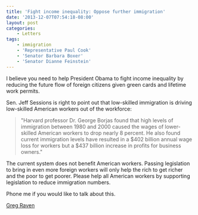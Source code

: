 ```yaml
---
title: 'Fight income inequality: Oppose further immigration'
date: '2013-12-07T07:54:18-08:00'
layout: post
categories:
    - Letters
tags:
    - immigration
    - 'Representative Paul Cook'
    - 'Senator Barbara Boxer'
    - 'Senator Dianne Feinstein'
---
```


I believe you need to help President Obama to fight income inequality by reducing the future flow of foreign citizens given green cards and lifetime work permits.

Sen. Jeff Sessions is right to point out that low-skilled immigration is driving low-skilled American workers out of the workforce:

> "Harvard professor Dr. George Borjas found that high levels of immigration between 1980 and 2000 caused the wages of lower-skilled American workers to drop nearly 8 percent. He also found current immigration levels have resulted in a $402 billion annual wage loss for workers but a $437 billion increase in profits for business owners."

The current system does not benefit American workers. Passing legislation to bring in even more foreign workers will only help the rich to get richer and the poor to get poorer. Please help all American workers by supporting legislation to reduce immigration numbers.

Phone me if you would like to talk about this.

[Greg Raven](https://www.gregraven.org/)